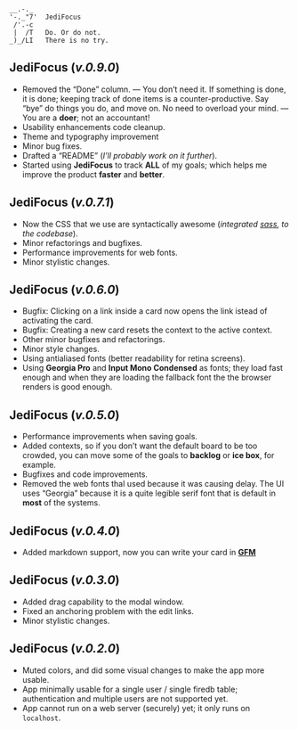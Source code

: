 ```text
__.-._  
'-._"7'  JediFocus
 /'.-c
 |  /T   Do. Or do not.
_)_/LI   There is no try.
```

## **JediFocus** (*v.0.9.0*)

* Removed the “Done” column. — You don’t need it. If something is done, it is done; keeping track of done items is a counter-productive. Say “bye” do things you do, and move on. No need to overload your mind. — You are a **doer**; not an accountant!
* Usability enhancements code cleanup.
* Theme and typography improvement
* Minor bug fixes.
* Drafted a “README” (*I’ll probably work on it further*).
* Started using **JediFocus** to track **ALL** of my goals; which helps me improve the product **faster** and **better**.

## **JediFocus** (*v.0.7.1*)

* Now the CSS that we use are syntactically awesome (*integrated [sass](http://sass-lang.com), to the codebase*).
* Minor refactorings and bugfixes.
* Performance improvements for web fonts.
* Minor stylistic changes.

## **JediFocus** (*v.0.6.0*)

* Bugfix: Clicking on a link inside a card now opens the link istead of activating the card.
* Bugfix: Creating a new card resets the context to the active context.
* Other minor bugfixes and refactorings.
* Minor style changes.
* Using antialiased fonts (better readability for retina screens).
* Using **Georgia Pro** and **Input Mono Condensed** as fonts; they load fast enough and when they are loading the fallback font the the browser renders is good enough.

## **JediFocus** (*v.0.5.0*)

* Performance improvements when saving goals.
* Added contexts, so if you don’t want the default board to be too crowded, you can move some of the goals to **backlog** or **ice box**, for example.
* Bugfixes and code improvements.
* Removed the web fonts thaI used because it was causing delay. The UI uses “Georgia” because it is a quite legible serif font that is default in **most** of the systems.

## **JediFocus** (*v.0.4.0*)

* Added markdown support, now you can write your card in [**GFM**](https://help.github.com/articles/about-writing-and-formatting-on-github/)

## **JediFocus** (*v.0.3.0*)

* Added drag capability to the modal window.
* Fixed an anchoring problem with the edit links.
* Minor stylistic changes.

## **JediFocus** (*v.0.2.0*)

* Muted colors, and did some visual changes to make the app more usable.
* App minimally usable for a single user / single firedb table; authentication and multiple users are not supported yet.
* App cannot run on a web server (securely) yet; it only runs on `localhost`.
